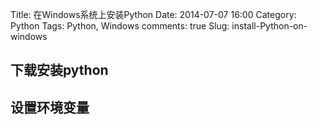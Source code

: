 Title: 在Windows系统上安装Python
Date: 2014-07-07 16:00
Category: Python
Tags: Python, Windows
comments: true
Slug: install-Python-on-windows

## 下载安装python

## 设置环境变量